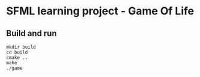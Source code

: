 # SFML learning project - Game Of Life

## Build and run

```
mkdir build
cd build
cmake ..
make
./game
```
